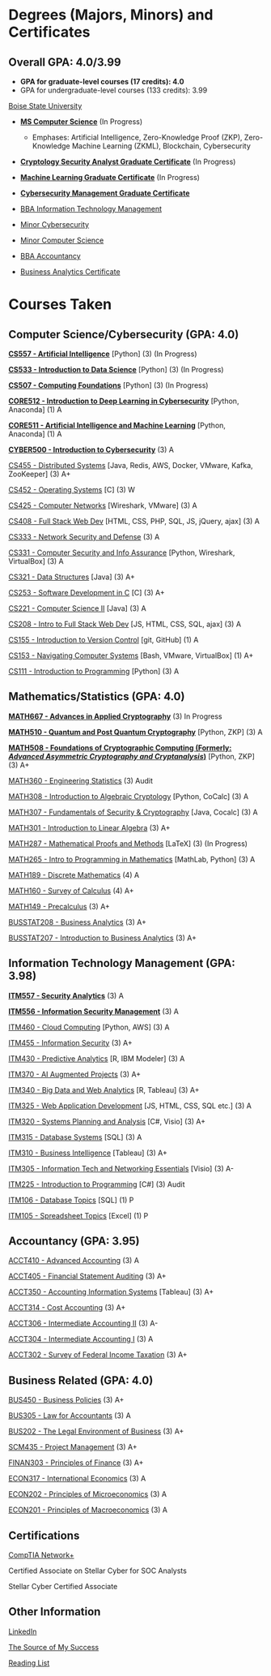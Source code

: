 # Degrees (Majors, Minors) and Certificates

## Overall GPA: **4.0**/3.99
- **GPA for graduate-level courses (17 credits): 4.0**
- GPA for undergraduate-level courses (133 credits): 3.99


[Boise State University](https://www.boisestate.edu/)

- **[MS Computer Science](https://www.boisestate.edu/coen-cs/academics/masters-program/)** (In Progress)
  * Emphases: Artificial Intelligence, Zero-Knowledge Proof (ZKP), Zero-Knowledge Machine Learning (ZKML), Blockchain, Cybersecurity

- **[Cryptology Security Analyst Graduate Certificate](https://www.boisestate.edu/math/security/)** (In Progress)

- **[Machine Learning Graduate Certificate](https://www.boisestate.edu/graduatecatalog/#/programs/r1lg7JcbCI?group=Computer%20Science&bc=true&bcCurrent=Graduate%20Certificate%20in%20Machine%20Learning&bcGroup=Computer%20Science&bcItemType=programs)** (In Progress)

- **[Cybersecurity Management Graduate Certificate](https://www.boisestate.edu/cobe-itscm/graduate-certificate-in-cybersecurity-management/)**

- [BBA Information Technology Management](https://www.boisestate.edu/cobe-itscm/it-management/)

- [Minor Cybersecurity](https://www.boisestate.edu/registrar-catalog/#/programs/Hye4XH_4n8)

- [Minor Computer Science](https://www.boisestate.edu/registrar-catalog/#/programs/Hkem7S_VnI)

- [BBA Accountancy](https://www.boisestate.edu/cobe-accountancy/programs/accountancy-degrees/)

- [Business Analytics Certificate](https://www.boisestate.edu/cobe-itscm/certificate-in-business-analytics/)



# Courses Taken

## Computer Science/Cybersecurity (GPA: 4.0)

**[CS557 - Artificial Intelligence](https://www.boisestate.edu/graduatecatalog/#/courses/B1l12IY-RU?group=Computer%20Science%20(CS)&bc=true&bcCurrent=CS557%20-%20Artificial%20Intelligence&bcGroup=Computer%20Science%20(CS)&bcItemType=courses)** [Python] (3) (In Progress)

**[CS533 - Introduction to Data Science](https://www.boisestate.edu/graduatecatalog/#/courses/B1asIK-AI?group=Computer%20Science%20(CS)&bc=true&bcCurrent=CS533%20-%20Introduction%20to%20Data%20Science&bcGroup=Computer%20Science%20(CS)&bcItemType=courses)** [Python] (3) (In Progress)

**[CS507 - Computing Foundations](https://www.boisestate.edu/graduatecatalog/#/courses/B1hsIFZR8?group=Computer%20Science%20(CS)&bc=true&bcCurrent=CS507%20-%20Computing%20Foundations&bcGroup=Computer%20Science%20(CS)&bcItemType=courses)** [Python] (3) (In Progress)

**[CORE512 - Introduction to Deep Learning in Cybersecurity](https://www.boisestate.edu/graduatecatalog/#/courses/B1bic-_Sv)** [Python, Anaconda] (1) A

**[CORE511 - Artificial Intelligence and Machine Learning](https://www.boisestate.edu/graduatecatalog/#/courses/Bk_y0xOrw)** [Python, Anaconda] (1) A

**[CYBER500 - Introduction to Cybersecurity](https://www.boisestate.edu/graduatecatalog/#/courses/BJWmBSA8w?bcCurrent=CYBER500)** (3) A

[CS455 - Distributed Systems](https://www.boisestate.edu/registrar-catalog/#/courses/HyWBM8IcL?&bcCurrent=CS455) [Java, Redis, AWS, Docker, VMware, Kafka, ZooKeeper] (3) A+

[CS452 - Operating Systems](https://www.boisestate.edu/registrar-catalog/#/courses/r1GvJLI58?bcCurrent=CS452) [C] (3) W

[CS425 - Computer Networks](https://www.boisestate.edu/registrar-catalog/#/courses/S1i_f8I98?bcCurrent=CS425) [Wireshark, VMware] (3) A

[CS408 - Full Stack Web Dev](https://www.boisestate.edu/registrar-catalog/#/courses/B1pZ7LL9I?bcCurrent=CS408) [HTML, CSS,  PHP, SQL, JS, jQuery, ajax] (3) A

[CS333 - Network Security and Defense](https://www.boisestate.edu/registrar-catalog/#/courses/SJ77QIUcI?bcCurrent=CS333) (3) A

[CS331 - Computer Security and Info Assurance](https://www.boisestate.edu/registrar-catalog/#/courses/rym7mLIcI?bc=true&bcCurrent=CS331) [Python, Wireshark, VirtualBox] (3) A

[CS321 - Data Structures](https://www.boisestate.edu/registrar-catalog/#/courses/SJ0xQ8I98?bcCurrent=CS321) [Java] (3) A+

[CS253 - Software Development in C](https://www.boisestate.edu/registrar-catalog/#/courses/r1NfG8IcU?bcCurrent=CS253) [C] (3) A+

[CS221 - Computer Science II](https://www.boisestate.edu/registrar-catalog/#/courses/SygWSzII98?bcCurrent=CS221) [Java] (3) A

[CS208 - Intro to Full Stack Web Dev](https://www.boisestate.edu/registrar-catalog/#/courses/Hk9gqpkej?&bcCurrent=CS208) [JS, HTML, CSS, SQL, ajax] (3) A

[CS155 - Introduction to Version Control](https://www.boisestate.edu/registrar-catalog/#/courses/HkWNqXI89U?bcCurrent=CS155) [git, GitHub] (1) A 

[CS153 - Navigating Computer Systems](https://www.boisestate.edu/registrar-catalog/#/courses/rkVqQ8U5L?bcCurrent=CS153) [Bash, VMware, VirtualBox] (1) A+

[CS111 - Introduction to Programming](https://www.boisestate.edu/registrar-catalog/#/courses/SJHvXLL9I?bcCurrent=CS111) [Python] (3) A


## Mathematics/Statistics (GPA: 4.0)
**[MATH667 - Advances in Applied Cryptography](https://www.boisestate.edu/graduatecatalog/#/courses/S1FtLFZ0U?bc=true&bcCurrent=MATH667%20-%20Advances%20in%20Applied%20Cryptography&bcGroup=Mathematics%20(MATH)&bcItemType=courses)** (3) In Progress

**[MATH510 - Quantum and Post Quantum Cryptography](https://www.boisestate.edu/graduatecatalog/#/courses/S1Q2FB2Ew?bc=true&bcCurrent=MATH510%20-%20Quantum%20and%20Post%20Quantum%20Cryptography&bcGroup=Mathematics%20(MATH)&bcItemType=courses)** [Python, ZKP] (3) A

**[MATH508 - Foundations of Cryptographic Computing (Formerly: *Advanced Asymmetric Cryptography and Cryptanalysis*)](https://www.boisestate.edu/graduatecatalog/#/courses/BkskwYb0I)** [Python, ZKP] (3) A+

[MATH360 - Engineering Statistics](https://www.boisestate.edu/registrar-catalog/#/courses/H1gzQxU85I?bc=true&bcCurrent=MATH360%20-%20Engineering%20Statistics&bcGroup=Mathematics%20(MATH)&bcItemType=courses) (3) Audit

[MATH308 - Introduction to Algebraic Cryptology](https://www.boisestate.edu/registrar-catalog/#/courses/BklN6-UU9L?bcCurrent=MATH308) [Python, CoCalc] (3) A

[MATH307 - Fundamentals of Security & Cryptography](https://www.boisestate.edu/registrar-catalog/#/courses/HkleaWLUqI?bcCurrent=MATH307) [Java, Cocalc] (3) A

[MATH301 - Introduction to Linear Algebra](https://www.boisestate.edu/registrar-catalog/#/courses/rypGxUIcU?group=Mathematics%20(MATH)&bc=true&bcCurrent=MATH301%20-%20Introduction%20to%20Linear%20Algebra&bcGroup=Mathematics%20(MATH)&bcItemType=courses) (3) A+

[MATH287 - Mathematical Proofs and Methods](https://www.boisestate.edu/registrar-catalog/#/courses/SJlPym8U9I?bc=true&bcCurrent=MATH287%20-%20Mathematical%20Proofs%20and%20Methods&bcGroup=Mathematics%20(MATH)&bcItemType=courses) [LaTeX] (3) (In Progress)

[MATH265 - Intro to Programming in Mathematics](https://www.boisestate.edu/registrar-catalog/#/courses/rkxDNUU5I?true&bcCurrent=MATH265) [MathLab, Python] (3) A

[MATH189 - Discrete Mathematics](https://www.boisestate.edu/registrar-catalog/#/courses/Skgqe78L5I?bcCurrent=MATH189) (4) A

[MATH160 - Survey of Calculus](https://www.boisestate.edu/registrar-catalog/#/courses/SyYGeUU98?bcCurrent=MATH160) (4) A+

[MATH149 - Precalculus](https://www.boisestate.edu/registrar-catalog/#/courses/HyIR7L8c8?bcCurrent=MATH149) (3) A+

[BUSSTAT208 - Business Analytics](https://www.boisestate.edu/registrar-catalog/#/courses/BylBiyLUqU?bcCurrent=BUSSTAT208) (3) A+

[BUSSTAT207 - Introduction to Business Analytics](https://www.boisestate.edu/registrar-catalog/#/courses/ByZBjyLUc8?bcCurrent=BUSSTAT207) (3) A+


## Information Technology Management (GPA: 3.98)

**[ITM557 - Security Analytics](https://www.boisestate.edu/graduatecatalog/#/courses/SJuYCGYLv?bcCurrent=ITM557)** (3) A

**[ITM556 - Information Security Management](https://www.boisestate.edu/graduatecatalog/#/courses/rypJhGYUw?bcCurrent=ITM556)** (3) A

[ITM460 - Cloud Computing](https://www.boisestate.edu/registrar-catalog/#/courses/rk8UN8I98?bcCurrent=ITM460) [Python, AWS] (3) A

[ITM455 - Information Security](https://www.boisestate.edu/registrar-catalog/#/courses/HJuobL89L?bcCurrent=ITM455) (3) A+

[ITM430 - Predictive Analytics](https://www.boisestate.edu/registrar-catalog/#/courses/BJeUsX8LqU?bcCurrent=ITM430) [R, IBM Modeler] (3) A

[ITM370 - AI Augmented Projects](https://www.boisestate.edu/registrar-catalog/#/courses/H1qgXIIcU?bc=true&bcCurrent=ITM370%20-%20AI%20Augmented%20Projects&bcGroup=Information%20Technology%20Management%20(ITM)&bcItemType=courses) (3) A+

[ITM340 - Big Data and Web Analytics](https://www.boisestate.edu/registrar-catalog/#/courses/BybIVLI5L?&bcCurrent=ITM340) [R, Tableau] (3) A+

[ITM325 - Web Application Development](https://www.boisestate.edu/registrar-catalog/#/courses/Sy4oW8I5U?bcCurrent=ITM325) [JS, HTML, CSS, SQL etc.] (3) A

[ITM320 - Systems Planning and Analysis](https://www.boisestate.edu/registrar-catalog/#/courses/HJrjy8U5I?bcCurrent=ITM320) [C#, Visio] (3) A+

[ITM315 - Database Systems](https://www.boisestate.edu/registrar-catalog/#/courses/BklZokL85U?bcCurrent=ITM315) [SQL] (3) A

[ITM310 - Business Intelligence](https://www.boisestate.edu/registrar-catalog/#/courses/ryxskLU5U?bcCurrent=ITM310) [Tableau] (3) A+

[ITM305 - Information Tech and Networking Essentials](https://www.boisestate.edu/registrar-catalog/#/courses/S12DfLU9L?&bcCurrent=ITM305) [Visio] (3) A-

[ITM225 - Introduction to Programming](https://www.boisestate.edu/registrar-catalog/#/courses/rymez885U?bcCurrent=ITM225) [C#] (3) Audit

[ITM106 - Database Topics](https://www.boisestate.edu/registrar-catalog/#/courses/rJeWjJ8IcI?bc=true&bcCurrent=ITM106) [SQL] (1) P

[ITM105 - Spreadsheet Topics](https://www.boisestate.edu/registrar-catalog/#/courses/BJZj1UL5L?bcCurrent=ITM105) [Excel] (1) P


## Accountancy (GPA: 3.95)

[ACCT410 - Advanced Accounting](https://www.boisestate.edu/registrar-catalog/#/courses/Ske3wk8U5I?bcCurrent=ACCT410) (3) A

[ACCT405 - Financial Statement Auditing](https://www.boisestate.edu/registrar-catalog/#/courses/rJxhDJLU5U?bcCurrent=ACCT405) (3) A+

[ACCT350 - Accounting Information Systems](https://www.boisestate.edu/registrar-catalog/#/courses/BJexu18UcU?bcCurrent=ACCT350) [Tableau] (3) A+

[ACCT314 - Cost Accounting](https://www.boisestate.edu/registrar-catalog/#/courses/BkZ3PJU85U?bcCurrent=ACCT314) (3) A+

[ACCT306 - Intermediate Accounting II](https://www.boisestate.edu/registrar-catalog/#/courses/Sk2vJILq8?bcCurrent=ACCT306) (3) A-

[ACCT304 - Intermediate Accounting I](https://www.boisestate.edu/registrar-catalog/#/courses/B12PJIUcL?&bcCurrent=ACCT304) (3) A

[ACCT302 - Survey of Federal Income Taxation](https://www.boisestate.edu/registrar-catalog/#/courses/Hyb3DyIUqU?bcCurrent=ACCT302) (3) A+


## Business Related (GPA: 4.0)

[BUS450 - Business Policies](https://www.boisestate.edu/registrar-catalog/#/courses/HkgisJULcI?bcCurrent=BUS450) (3) A+

[BUS305 - Law for Accountants](https://www.boisestate.edu/registrar-catalog/#/courses/BJsiyUUc8?bcCurrent=BUS305) (3) A
 
[BUS202 - The Legal Environment of Business](https://www.boisestate.edu/registrar-catalog/#/courses/SksikLUcI?bcCurrent=BUS202) (3) A+

[SCM435 - Project Management](https://www.boisestate.edu/registrar-catalog/#/courses/H1llp-889U?&bcCurrent=SCM435) (3) A+

[FINAN303 - Principles of Finance](https://www.boisestate.edu/registrar-catalog/#/courses/SkeQayIU9L?bcCurrent=FINAN303) (3) A+

[ECON317 - International Economics](https://www.boisestate.edu/registrar-catalog/#/courses/B1-lnJLI5I?&bcCurrent=ECON317) (3) A

[ECON202 - Principles of Microeconomics](https://www.boisestate.edu/registrar-catalog/#/courses/H1gh1L8qU?&bcCurrent=ECON202) (3) A

[ECON201 - Principles of Macroeconomics](https://www.boisestate.edu/registrar-catalog/#/courses/BJlhy88cI?bcCurrent=ECON201) (3) A


## Certifications
[CompTIA Network+](https://www.credly.com/badges/b156709e-88a6-496b-a2ec-ca49db13d4d5)

Certified Associate on Stellar Cyber for SOC Analysts

Stellar Cyber Certified Associate


## Other Information

[LinkedIn](https://www.linkedin.com/in/heidi-zhang-ctr)

[The Source of My Success](https://www.churchofjesuschrist.org/?lang=eng)

[Reading List](https://heidizhangctr.github.io/heidi.zhang.ctr.github.io/PAGE-ReadingList)
